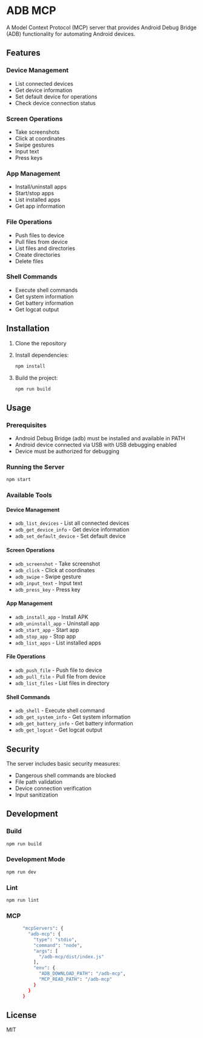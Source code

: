 # ADB MCP

A Model Context Protocol (MCP) server that provides Android Debug Bridge (ADB) functionality for automating Android devices.

## Features

### Device Management
- List connected devices
- Get device information
- Set default device for operations
- Check device connection status

### Screen Operations
- Take screenshots
- Click at coordinates
- Swipe gestures
- Input text
- Press keys

### App Management
- Install/uninstall apps
- Start/stop apps
- List installed apps
- Get app information

### File Operations
- Push files to device
- Pull files from device
- List files and directories
- Create directories
- Delete files

### Shell Commands
- Execute shell commands
- Get system information
- Get battery information
- Get logcat output

## Installation

1. Clone the repository
2. Install dependencies:
   ```bash
   npm install
   ```

3. Build the project:
   ```bash
   npm run build
   ```

## Usage

### Prerequisites
- Android Debug Bridge (adb) must be installed and available in PATH
- Android device connected via USB with USB debugging enabled
- Device must be authorized for debugging

### Running the Server
```bash
npm start
```

### Available Tools

#### Device Management
- `adb_list_devices` - List all connected devices
- `adb_get_device_info` - Get device information
- `adb_set_default_device` - Set default device

#### Screen Operations
- `adb_screenshot` - Take screenshot
- `adb_click` - Click at coordinates
- `adb_swipe` - Swipe gesture
- `adb_input_text` - Input text
- `adb_press_key` - Press key

#### App Management
- `adb_install_app` - Install APK
- `adb_uninstall_app` - Uninstall app
- `adb_start_app` - Start app
- `adb_stop_app` - Stop app
- `adb_list_apps` - List installed apps

#### File Operations
- `adb_push_file` - Push file to device
- `adb_pull_file` - Pull file from device
- `adb_list_files` - List files in directory

#### Shell Commands
- `adb_shell` - Execute shell command
- `adb_get_system_info` - Get system information
- `adb_get_battery_info` - Get battery information
- `adb_get_logcat` - Get logcat output

## Security

The server includes basic security measures:
- Dangerous shell commands are blocked
- File path validation
- Device connection verification
- Input sanitization

## Development

### Build
```bash
npm run build
```

### Development Mode
```bash
npm run dev
```

### Lint
```bash
npm run lint
```

### MCP
```bash
      "mcpServers": {
        "adb-mcp": {
          "type": "stdio",
          "command": "node",
          "args": [
            "/adb-mcp/dist/index.js"
          ],
          "env": {
            "ADB_DOWNLOAD_PATH": "/adb-mcp",
            "MCP_READ_PATH": "/adb-mcp"
          }
        }
      }
```

## License

MIT